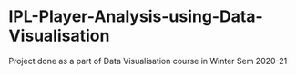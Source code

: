 # IPL-Player-Analysis-using-Data-Visualisation
Project done as a part of Data Visualisation course in Winter Sem 2020-21
